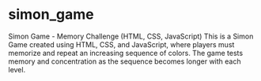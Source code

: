 # simon_game
Simon Game - Memory Challenge (HTML, CSS, JavaScript) This is a Simon Game created using HTML, CSS, and JavaScript, where players must memorize and repeat an increasing sequence of colors. The game tests memory and concentration as the sequence becomes longer with each level.
